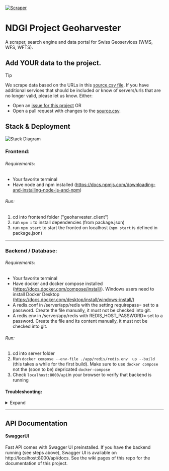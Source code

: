 [![Scraper](https://github.com/FHNW-IVGI/Geoharvester/actions/workflows/run_scraper.yml/badge.svg)](https://github.com/FHNW-IVGI/Geoharvester/actions/workflows/run_scraper.yml)

# NDGI Project Geoharvester

A scraper, search engine and data portal for Swiss Geoservices (WMS, WFS, WFTS).

## Add YOUR data to the project.

> [!Tip]
>
> We scrape data based on the URLs in this [source.csv file](https://github.com/FHNW-IVGI/Geoharvester/blob/main/scraper/sources.csv). If you have additional services that should be included or know of servers/urls that are no longer valid, please let us know. Either:
>
> - Open an [issue for this project](https://github.com/FHNW-IVGI/Geoharvester/issues) OR
> - Open a pull request with changes to the [source.csv](https://github.com/FHNW-IVGI/Geoharvester/blob/main/scraper/sources.csv).

## Stack & Deployment

![Stack Diagram](https://user-images.githubusercontent.com/36440175/220350037-c8300e83-8d18-4962-b99a-54b75f5c886a.PNG)

### Frontend:

###### Requirements:

- Your favorite terminal
- Have node and npm installed (https://docs.npmjs.com/downloading-and-installing-node-js-and-npm)

###### Run:

1. cd into frontend folder ("geoharvester_client")
2. run `npm i` to install dependencies (from package.json)
3. run `npm start` to start the fronted on localhost (`npm start` is defined in package.json)

---

### Backend / Database:

###### Requirements:

- Your favorite terminal
- Have docker and docker compose installed (https://docs.docker.com/compose/install/). Windows users need to install Docker Desktop (https://docs.docker.com/desktop/install/windows-install/)
- A redis.conf in /server/app/redis with the setting requirepass= set to a password. Create the file manually, it must not be checked into git.
- A redis.env in /server/app/redis with REDIS_HOST_PASSWORD= set to a password. Create the file and its content manually, it must not be checked into git.

###### Run:

1. cd into server folder
2. Run `docker compose --env-file ./app/redis/redis.env  up --build` (this takes a while for the first build). Make sure to use `docker compose` not the (soon to be) depricated `docker-compose`
3. Check `localhost:8000/api`in your browser to verify that backend is running

#### Troubleshooting:

<details>
  <summary>Expand</summary>

##### Cannot start Docker from terminal

- Error `Cannot connect to the Docker daemon at unix:///var/run/docker.sock. Is the docker daemon running?` Start docker process with `sudo service docker start`

##### Cannot start application

- Check that you are starting the backend from the `server` folder (not server/apps). Is Docker running? You might need to start the daemon (Ubuntu: `sudo service docker start`) or Docker Desktop (Windows)
- Make sure that you have created the two files that contain the redis password, as described above.
- Use `docker compose --env-file ./app/redis/redis.env  up --build` (or another path to where the redis password is located).

##### NGINX not (re)starting

This can happen if the server became unresponsive when building the frontend.
The eror iss something like `Job for nginx.service failed because the control process exited with error code.` without any more info.
Run `sudo killall apache2` to kill any process still running and blocking the restart of NGING, then run `sudo service nginx restart` to restart NGINX.

##### Error about reaching max_clients and no results in the frontend.

Redis allows a limit of 10000 by default and will throw an error if the limit is set to a higher number in code. In order to allow a higher limit, this needs to be set in the redis .conf file and the modified config needs to be copied to the docker instance (which is handled by docker-compose.yml, "volumes" ). Redis v.7.0+ required.

#### Development / VSCode Support:

Docker is set up to automatically copy code changes into the container. However, when it comes to the Python interpreter and the management of dependencies on your local machine both (Docker and your local environment) are not in sync by default. VSCode might flag missing dependencies on your local environment, depending on which interpreter is selected. There are two approaches to solve this issue for development:

a) You can either set up a venv and install the dependencies from requirements.txt (cd into server/app, then run `python -m venv env &&  source ./env/bin/activate && pip install -r requirements.txt`), then point the Python interpreter of VSCode to it. Make sure to rerun `pip install` if you make changes to the requirements file.

b) For a "single source of truth" approach, install the "dev containers" extension for VSCode (https://code.visualstudio.com/docs/devcontainers/containers), then attach to the container (https://code.visualstudio.com/docs/devcontainers/attach-container). Windows user: This requires Docker Desktop with WSL 2 set up.

</details>

---

## API Documentation

#### SwaggerUI

Fast API comes with Swagger UI preinstalled. If you have the backend running (see steps above), Swagger UI is available on http://localhost:8000/api/docs. See the wiki pages of this repo for the documentation of this project.
